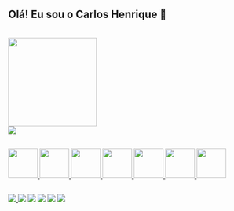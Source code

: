 <!-- link para saber mais do githubstarts https://github.com/anuraghazra/github-readme-stats video explicativo: https://www.youtube.com/watch?v=TsaLQAetPLU&ab_channel=RafaellaBallerini-->

## Olá! Eu sou o Carlos Henrique 👋

<div>
  <a href="#">
    <br><img height="180" src="https://github-readme-stats.vercel.app/api?username=carlostitoaz&show_icons=true&theme=highcontrast" />
    <br><img src="https://github-readme-stats.vercel.app/api/top-langs/?username=carlostitoaz&layout=compact&theme=dark" />
  </a>
</div>

##

<div>
  <a href="#">
    <img height="60" src="https://cdn.jsdelivr.net/gh/devicons/devicon/icons/css3/css3-original-wordmark.svg" />        
    <img height="60" src="https://cdn.jsdelivr.net/gh/devicons/devicon/icons/html5/html5-original-wordmark.svg" />
    <img height="60" src="https://cdn.jsdelivr.net/gh/devicons/devicon/icons/javascript/javascript-original.svg" />
    <img height="60" src="https://cdn.jsdelivr.net/gh/devicons/devicon/icons/mysql/mysql-original-wordmark.svg" />
    <img height="60" src="https://cdn.jsdelivr.net/gh/devicons/devicon/icons/php/php-original.svg" />
    <img height="60" src="https://cdn.jsdelivr.net/gh/devicons/devicon/icons/c/c-original.svg" />
    <img height="60" src="https://cdn.jsdelivr.net/gh/devicons/devicon/icons/java/java-original-wordmark.svg" />
  </a>
</div> 

##

<div>
  <a href="https://www.linkedin.com/in/carlostitoaz/" target="_blank">
    <img target="_blank" src="https://img.shields.io/badge/LinkedIn-0077B5?style=for-the-badge&logo=linkedin&logoColor=white">
  </a>
    <img src="https://img.shields.io/badge/Gmail-D14836?style=for-the-badge&logo=gmail&logoColor=white" />
    <img src="https://img.shields.io/badge/Facebook-1877F2?style=for-the-badge&logo=facebook&logoColor=white" />
    <img src="https://img.shields.io/badge/Instagram-E4405F?style=for-the-badge&logo=instagram&logoColor=white" />
    <img src="https://img.shields.io/badge/Discord-7289DA?style=for-the-badge&logo=discord&logoColor=white" />
    <img src="https://img.shields.io/badge/Reddit-FF4500?style=for-the-badge&logo=reddit&logoColor=white" />

</div>
